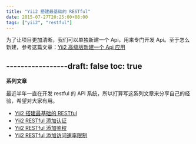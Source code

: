 ```yaml
---
title: "Yii2 搭建最基础的 RESTful"
date: 2015-07-27T20:25:00+08:00
tags: ["yii2", "restful"] 
---
```


为了让项目更加清晰，我们可以单独新建一个 Api，用来专门开发 Api。至于怎么新建，参考这篇文章：[Yii2 高级版新建一个 Api 应用](https://blog.forecho.com/blog/yii2-create-api.html)




-----------------draft: false
toc: true
---
**系列文章**

最近半年一直在开发 restful 的 API 系统，所以打算写这系列文章来分享自己的经验，希望对大家有用。

- [Yii2 搭建最基础的 RESTful](https://blog.forecho.com/blog/yii2-base-restful.html)
- [Yii2 RESTful 添加认证]()
- [Yii2 RESTful 添加鉴权]()
- [Yii2 RESTful 添加访问速率限制]()